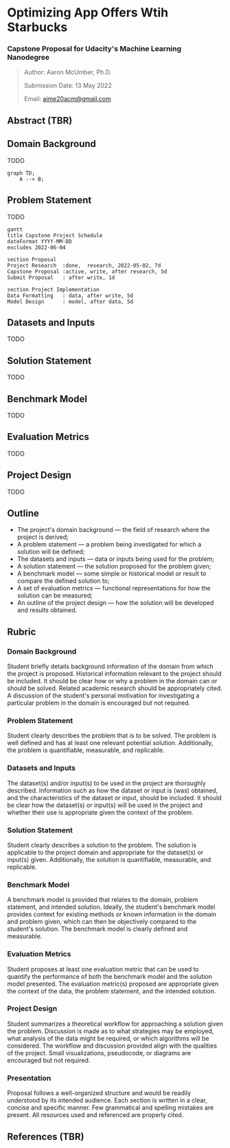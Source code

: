 # Optimizing App Offers Wtih Starbucks
### Capstone Proposal for Udacity's Machine Learning Nanodegree

> Author: Aaron McUmber, Ph.D.
>
> Submission Date: 13 May 2022
>
> Email: aime20acm@gmail.com

## Abstract (TBR)

## Domain Background

TODO

```mermaid
graph TD;
    A --> B;
```

## Problem Statement

TODO

```mermaid
gantt
title Capstone Project Schedule
dateFormat YYYY-MM-DD
excludes 2022-06-04

section Proposal
Project Research  :done,  research, 2022-05-02, 7d
Capstone Proposal :active, write, after research, 5d
Submit Proposal   : after write, 1d

section Project Implementation
Data Formatting   : data, after write, 5d
Model Design      : model, after data, 5d

```

## Datasets and Inputs

TODO

## Solution Statement

TODO

## Benchmark Model

TODO

## Evaluation Metrics

TODO

## Project Design

TODO

## Outline

* The project's domain background — the field of research where the project is
  derived;
* A problem statement — a problem being investigated for which a solution will
  be defined;
* The datasets and inputs — data or inputs being used for the problem;
* A solution statement — the solution proposed for the problem given;
* A benchmark model — some simple or historical model or result to compare the
  defined solution to;
* A set of evaluation metrics — functional representations for how the solution
  can be measured;
* An outline of the project design — how the solution will be developed and
  results obtained.

## Rubric

### Domain Background

Student briefly details background information of the domain from which the project is proposed. Historical information relevant to the project should be included. It should be clear how or why a problem in the domain can or should be solved. Related academic research should be appropriately cited. A discussion of the student's personal motivation for investigating a particular problem in the domain is encouraged but not required.

### Problem Statement

Student clearly describes the problem that is to be solved. The problem is well defined and has at least one relevant potential solution. Additionally, the problem is quantifiable, measurable, and replicable.

### Datasets and Inputs

The dataset(s) and/or input(s) to be used in the project are thoroughly described. Information such as how the dataset or input is (was) obtained, and the characteristics of the dataset or input, should be included. It should be clear how the dataset(s) or input(s) will be used in the project and whether their use is appropriate given the context of the problem.

### Solution Statement

Student clearly describes a solution to the problem. The solution is applicable to the project domain and appropriate for the dataset(s) or input(s) given. Additionally, the solution is quantifiable, measurable, and replicable.

### Benchmark Model

A benchmark model is provided that relates to the domain, problem statement, and intended solution. Ideally, the student's benchmark model provides context for existing methods or known information in the domain and problem given, which can then be objectively compared to the student's solution. The benchmark model is clearly defined and measurable.

### Evaluation Metrics

Student proposes at least one evaluation metric that can be used to quantify the performance of both the benchmark model and the solution model presented. The evaluation metric(s) proposed are appropriate given the context of the data, the problem statement, and the intended solution.

### Project Design

Student summarizes a theoretical workflow for approaching a solution given the problem. Discussion is made as to what strategies may be employed, what analysis of the data might be required, or which algorithms will be considered. The workflow and discussion provided align with the qualities of the project. Small visualizations, pseudocode, or diagrams are encouraged but not required.

### Presentation

Proposal follows a well-organized structure and would be readily understood by its intended audience. Each section is written in a clear, concise and specific manner. Few grammatical and spelling mistakes are present. All resources used and referenced are properly cited.

## References (TBR)